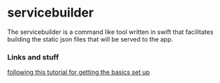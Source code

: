 # servicebuilder

The servicebuilder is a command like tool written in swift that facilitates building the static json files that will be served to the app.

### Links and stuff

[following this tutorial for getting the basics set up](https://medium.com/quick-code/lets-build-a-command-line-app-in-swift-328ce274f1cc)
